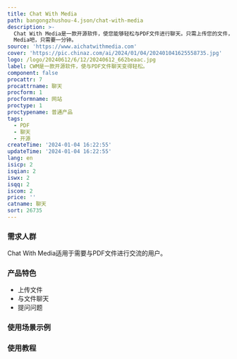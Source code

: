 ```yaml
---
title: Chat With Media
path: bangongzhushou-4.json/chat-with-media
description: >-
  Chat With Media是一款开源软件，使您能够轻松与PDF文件进行聊天。只需上传您的文件，立即开始提问。立即体验Chat With
  Media吧，只需要一分钟。
source: 'https://www.aichatwithmedia.com'
cover: 'https://pic.chinaz.com/ai/2024/01/04/202401041625558735.jpg'
logo: /logo/20240612/6/12/20240612_662beaac.jpg
label: CWM是一款开源软件，使与PDF文件聊天变得轻松。
component: false
procattr: 7
procattrname: 聊天
procform: 1
procformname: 网站
proctype: 1
proctypename: 普通产品
tags:
  - PDF
  - 聊天
  - 开源
createTime: '2024-01-04 16:22:55'
updateTime: '2024-01-04 16:22:55'
lang: en
isicp: 2
isqian: 2
iswx: 2
isqq: 2
iscom: 2
price: ''
catname: 聊天
sort: 26735
---
```




### 需求人群
Chat With Media适用于需要与PDF文件进行交流的用户。

### 产品特色
- 上传文件
- 与文件聊天
- 提问问题

### 使用场景示例


### 使用教程


  
